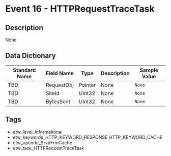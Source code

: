 # Event 16 - HTTPRequestTraceTask

## Description
None

## Data Dictionary
|Standard Name|Field Name|Type|Description|Sample Value|
|---|---|---|---|---|
|TBD|RequestObj|Pointer|None|`None`|
|TBD|SiteId|UInt32|None|`None`|
|TBD|BytesSent|UInt32|None|`None`|

## Tags
* etw_level_Informational
* etw_keywords_HTTP_KEYWORD_RESPONSE HTTP_KEYWORD_CACHE
* etw_opcode_SrvdFrmCache
* etw_task_HTTPRequestTraceTask